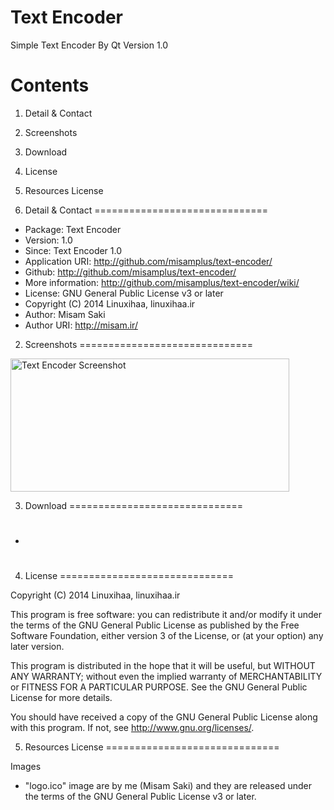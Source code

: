 Text Encoder
==========

Simple Text Encoder By Qt Version 1.0

Contents
==============================

1. Detail & Contact
2. Screenshots
3. Download
4. License
5. Resources License

1. Detail & Contact
==============================

* Package: Text Encoder
* Version: 1.0
* Since: Text Encoder 1.0
* Application URI: http://github.com/misamplus/text-encoder/
* Github: http://github.com/misamplus/text-encoder/
* More information: http://github.com/misamplus/text-encoder/wiki/
* License: GNU General Public License v3 or later
* Copyright (C) 2014  Linuxihaa, linuxihaa.ir
* Author: Misam Saki
* Author URI: http://misam.ir/

2. Screenshots
==============================

<img src="https://raw.github.com/misamplus/text-encoder/master/screenshot.png" alt="Text Encoder Screenshot" title="Screenshot" width="446px" height="213px" />

3. Download
==============================

* #

4. License
==============================

Copyright (C) 2014  Linuxihaa, linuxihaa.ir

This program is free software: you can redistribute it and/or modify
it under the terms of the GNU General Public License as published by
the Free Software Foundation, either version 3 of the License, or
(at your option) any later version.

This program is distributed in the hope that it will be useful,
but WITHOUT ANY WARRANTY; without even the implied warranty of
MERCHANTABILITY or FITNESS FOR A PARTICULAR PURPOSE.  See the
GNU General Public License for more details.

You should have received a copy of the GNU General Public License
along with this program.  If not, see <http://www.gnu.org/licenses/>.

5. Resources License
==============================

Images
* "logo.ico" image are by me (Misam Saki) and they are released under the terms of the GNU General Public License v3 or later.